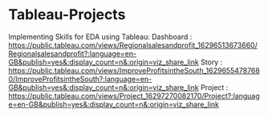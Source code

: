 # Tableau-Projects
Implementing Skills for EDA using Tableau:
  Dashboard : https://public.tableau.com/views/Regionalsalesandprofit_16296513673660/Regionalsalesandprofit?:language=en-GB&publish=yes&:display_count=n&:origin=viz_share_link
  Story : https://public.tableau.com/views/ImproveProfitsintheSouth_16296554787680/ImproveProfitsintheSouth?:language=en-GB&publish=yes&:display_count=n&:origin=viz_share_link 
  Project : https://public.tableau.com/views/Project_16297270082170/Project?:language=en-GB&publish=yes&:display_count=n&:origin=viz_share_link

